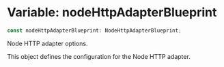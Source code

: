 # Variable: nodeHttpAdapterBlueprint

```ts
const nodeHttpAdapterBlueprint: NodeHttpAdapterBlueprint;
```

Node HTTP adapter options.

This object defines the configuration for the Node HTTP adapter.
